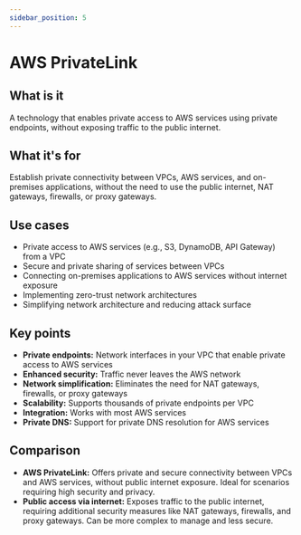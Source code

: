 ```yaml
---
sidebar_position: 5
---
```


# AWS PrivateLink

## What is it
A technology that enables private access to AWS services using private endpoints, without exposing traffic to the public internet.

## What it's for
Establish private connectivity between VPCs, AWS services, and on-premises applications, without the need to use the public internet, NAT gateways, firewalls, or proxy gateways.

## Use cases
- Private access to AWS services (e.g., S3, DynamoDB, API Gateway) from a VPC
- Secure and private sharing of services between VPCs
- Connecting on-premises applications to AWS services without internet exposure
- Implementing zero-trust network architectures
- Simplifying network architecture and reducing attack surface

## Key points
- **Private endpoints:** Network interfaces in your VPC that enable private access to AWS services
- **Enhanced security:** Traffic never leaves the AWS network
- **Network simplification:** Eliminates the need for NAT gateways, firewalls, or proxy gateways
- **Scalability:** Supports thousands of private endpoints per VPC
- **Integration:** Works with most AWS services
- **Private DNS:** Support for private DNS resolution for AWS services

## Comparison
- **AWS PrivateLink:** Offers private and secure connectivity between VPCs and AWS services, without public internet exposure. Ideal for scenarios requiring high security and privacy.
- **Public access via internet:** Exposes traffic to the public internet, requiring additional security measures like NAT gateways, firewalls, and proxy gateways. Can be more complex to manage and less secure. 